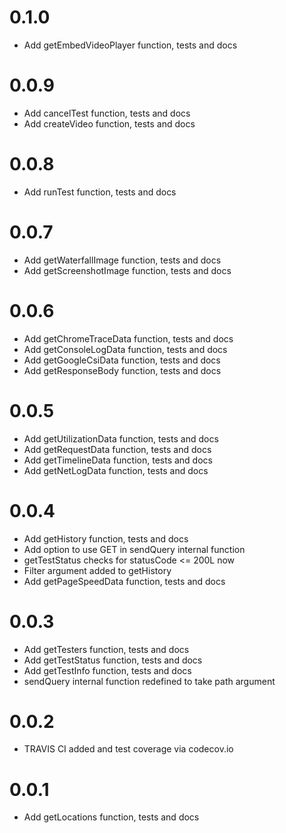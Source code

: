 # 0.1.0
* Add getEmbedVideoPlayer function, tests and docs

# 0.0.9
* Add cancelTest function, tests and docs
* Add createVideo function, tests and docs

# 0.0.8
* Add runTest function, tests and docs

# 0.0.7
* Add getWaterfallImage function, tests and docs
* Add getScreenshotImage function, tests and docs

# 0.0.6
* Add getChromeTraceData function, tests and docs
* Add getConsoleLogData function, tests and docs
* Add getGoogleCsiData function, tests and docs
* Add getResponseBody function, tests and docs

# 0.0.5
* Add getUtilizationData function, tests and docs
* Add getRequestData function, tests and docs
* Add getTimelineData function, tests and docs
* Add getNetLogData function, tests and docs

# 0.0.4
* Add getHistory function, tests and docs
* Add option to use GET in sendQuery internal function
* getTestStatus checks for statusCode <= 200L now
* Filter argument added to getHistory
* Add getPageSpeedData function, tests and docs

# 0.0.3
* Add getTesters function, tests and docs
* Add getTestStatus function, tests and docs
* Add getTestInfo function, tests and docs
* sendQuery internal function redefined to take path argument

# 0.0.2
* TRAVIS CI added and test coverage via codecov.io

# 0.0.1
* Add getLocations function, tests and docs
